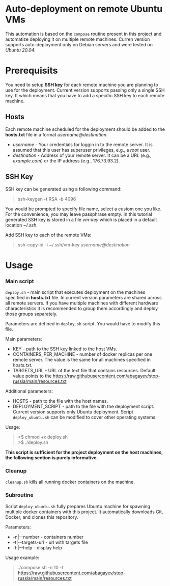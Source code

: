 # Auto-deployment on remote Ubuntu VMs

This automation is based on the `compose` routine present in this project and automatize deploying it on multiple remote machines. Curren version supports auto-deployment only on Debian servers and were tested on *Ubuntu 20.04*. 

# Prerequisits

You need to setup **SSH key** for each remote machine you are planning to use for the deployment. Current version supports passing only a single SSH key. It which means that you have to add a specific SSH key to each remote machine.

## Hosts

Each remote machine scheduled for the deployment should be added to the **hosts.txt** file in a format *username@destination*. 
- *username* - Your credentials for loggin in to the remote server. It is assumed that this user has superuser privileges, e.g., a *root* user.
- *destination* - Address of your remote server. It can be a URL (e.g., *example.com*) or the IP address (e.g., 176.73.93.2).

## SSH Key

SSH key can be generated using a following command:

>ssh-keygen -t RSA -b 4096

You would be prompted to specify file name, select a custom one you like. For the convenience, you may leave passphrase empty. In this tutorial generated SSH key is stored in a file *vm-key* which is placed in a default location *~/.ssh*. 

Add SSH key to each of the remote VMs:

>ssh-copy-id -i ~/.ssh/vm-key *username@destination*


# Usage

### Main script

`deploy.sh` - main script that executes deployment on the machines specified in **hosts.txt** file. In current version parameters are shared across all remote servers. If you have multiple machines with different hardware characteristics it is recommended to group them accordingly and deploy those groups separately.

Parameters are defined in `deploy.sh` script. You would have to modify this file. 

Main parameters:

- KEY - path to the SSH key linked to the host VMs.
- CONTAINERS_PER_MACHINE - number of docker replicas per one remote server. The value is the same for all machines specified in *hosts.txt*.
- TARGETS_URL - URL of the text file that contains resources. Default value points to the https://raw.githubusercontent.com/abagayev/stop-russia/main/resources.txt

Additional parameters:

- HOSTS - path to the file with the host names.
- DEPLOYMENT_SCRIPT - path to the file with the deployment script. Current version supports only Ubuntu deployment. Script `deploy_ubuntu.sh` can be modified to cover other operating systems.

Usage:
> \>\$ chmod +x deploy.sh \
> \>\$ ./deploy.sh

**This script is sufficient for the project deployment on the host machines, the following section is purely informative.**

### Cleanup

`cleanup.sh` kills all running docker containers on the machine.

### Subroutine

Script `deploy_ubuntu.sh` fully prepares Ubuntu machine for spawning multiple docker containers with this project. It automatically downloads Git, Docker, and clones this repository.

Parameters:
- -n|--number - containers number
- -t|--targets-url - url with targets file
- -h|--help - display help

Usage example: 
>./compose.sh -n 10 -t https://raw.githubusercontent.com/abagayev/stop-russia/main/resources.txt